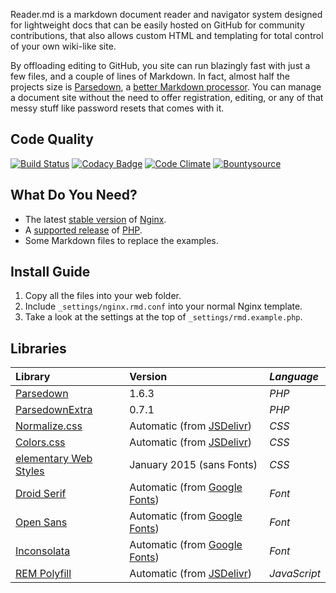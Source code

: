 Reader.md is a markdown document reader and navigator system designed for lightweight docs that can be easily hosted on GitHub for community contributions, that also allows custom HTML and templating for total control of your own wiki-like site.

By offloading editing to GitHub, you site can run blazingly fast with just a few files, and a couple of lines of Markdown. In fact, almost half the projects size is [Parsedown](http://parsedown.org), a [better Markdown processor](http://parsedown.org/consistency). You can manage a document site without the need to offer registration, editing, or any of that messy stuff like password resets that comes with it.

## Code Quality
[![Build Status](https://travis-ci.org/eustasy/reader.md.svg?branch=master)](https://travis-ci.org/eustasy/reader.md)
[![Codacy Badge](https://api.codacy.com/project/badge/Grade/9ac6f05f106043798fe5ee9bb71624c2)](https://www.codacy.com/app/lewisgoddard/reader-md?utm_source=github.com&amp;utm_medium=referral&amp;utm_content=eustasy/reader.md&amp;utm_campaign=Badge_Grade)
[![Code Climate](https://codeclimate.com/github/eustasy/reader.md/badges/gpa.svg)](https://codeclimate.com/github/eustasy/reader.md)
[![Bountysource](https://www.bountysource.com/badge/tracker?tracker_id=13582062)](https://www.bountysource.com/teams/eustasy/issues?tracker_ids=13582062)


## What Do You Need?
- The latest [stable version](http://nginx.org/en/download.html) of [Nginx](http://nginx.org/).
- A [supported release](http://php.net/supported-versions.php) of [PHP](http://php.net/).
- Some Markdown files to replace the examples.

## Install Guide
1. Copy all the files into your web folder.
2. Include `_settings/nginx.rmd.conf` into your normal Nginx template.
3. Take a look at the settings at the top of `_settings/rmd.example.php`.

## Libraries
| **Library** | Version | _Language_ |
| :--- | :--- | :--- |
| [Parsedown](https://github.com/erusev/parsedown) | 1.6.3 |_PHP_ |
| [ParsedownExtra](https://github.com/erusev/parsedown-extra) | 0.7.1 |_PHP_ |
| [Normalize.css](https://github.com/necolas/normalize.css/) | Automatic (from [JSDelivr](http://www.jsdelivr.com)) | _CSS_ |
| [Colors.css](https://github.com/eustasy/colors.css) | Automatic (from [JSDelivr](http://www.jsdelivr.com)) | _CSS_ |
| [elementary Web Styles](https://github.com/elementary/web-styles) | January 2015 (sans Fonts) | _CSS_ |
| [Droid Serif](https://www.google.com/fonts/specimen/Droid+Serif) | Automatic (from [Google Fonts](http://www.google.com/fonts)) | _Font_ |
| [Open Sans](https://www.google.com/fonts/specimen/Open+Sans) | Automatic (from [Google Fonts](http://www.google.com/fonts)) | _Font_ |
| [Inconsolata](https://www.google.com/fonts/specimen/Inconsolata) | Automatic (from [Google Fonts](http://www.google.com/fonts)) | _Font_ |
| [REM Polyfill](https://github.com/chuckcarpenter/REM-unit-polyfill) | Automatic (from [JSDelivr](http://www.jsdelivr.com)) |_JavaScript_ |
